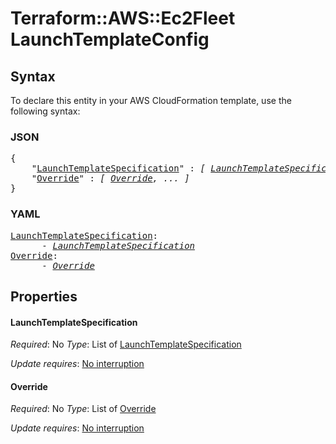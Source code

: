 # Terraform::AWS::Ec2Fleet LaunchTemplateConfig

## Syntax

To declare this entity in your AWS CloudFormation template, use the following syntax:

### JSON

<pre>
{
    "<a href="#launchtemplatespecification" title="LaunchTemplateSpecification">LaunchTemplateSpecification</a>" : <i>[ <a href="launchtemplateconfig-launchtemplatespecification.md">LaunchTemplateSpecification</a>, ... ]</i>,
    "<a href="#override" title="Override">Override</a>" : <i>[ <a href="launchtemplateconfig-override.md">Override</a>, ... ]</i>
}
</pre>

### YAML

<pre>
<a href="#launchtemplatespecification" title="LaunchTemplateSpecification">LaunchTemplateSpecification</a>: <i>
      - <a href="launchtemplateconfig-launchtemplatespecification.md">LaunchTemplateSpecification</a></i>
<a href="#override" title="Override">Override</a>: <i>
      - <a href="launchtemplateconfig-override.md">Override</a></i>
</pre>

## Properties

#### LaunchTemplateSpecification

_Required_: No
_Type_: List of <a href="launchtemplateconfig-launchtemplatespecification.md">LaunchTemplateSpecification</a>

_Update requires_: [No interruption](https://docs.aws.amazon.com/AWSCloudFormation/latest/UserGuide/using-cfn-updating-stacks-update-behaviors.html#update-no-interrupt)

#### Override

_Required_: No
_Type_: List of <a href="launchtemplateconfig-override.md">Override</a>

_Update requires_: [No interruption](https://docs.aws.amazon.com/AWSCloudFormation/latest/UserGuide/using-cfn-updating-stacks-update-behaviors.html#update-no-interrupt)

